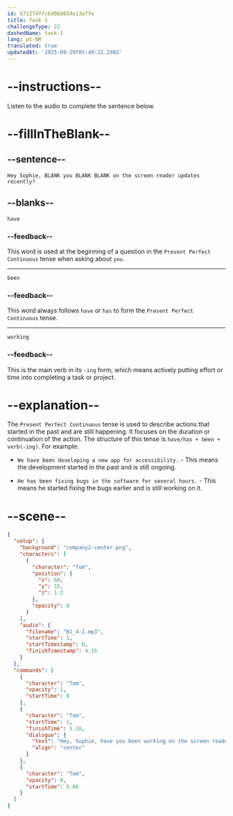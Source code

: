 ```yaml
---
id: 671274ffc6d0b8654e13affe
title: Task 1
challengeType: 22
dashedName: task-1
lang: pt-BR
translated: true
updatedAt: '2025-09-29T05:49:22.298Z'
---
```


<!-- (Audio) Tom: Hey Sophie, have you been working on the screen reader updates recently? -->

# --instructions--

Listen to the audio to complete the sentence below.

# --fillInTheBlank--

## --sentence--

`Hey Sophie, BLANK you BLANK BLANK on the screen reader updates recently?`

## --blanks--

`have`

### --feedback--

This word is used at the beginning of a question in the `Present Perfect Continuous` tense when asking about `you`.

---

`been`

### --feedback--

This word always follows `have` or `has` to form the `Present Perfect Continuous` tense.

---

`working`

### --feedback--

This is the main verb in its `-ing` form, which means actively putting effort or time into completing a task or project.

# --explanation--

The `Present Perfect Continuous` tense is used to describe actions that started in the past and are still happening. It focuses on the duration or continuation of the action. The structure of this tense is `have/has + been + verb(-ing)`. For example:

- `We have been developing a new app for accessibility.` - This means the development started in the past and is still ongoing.

- `He has been fixing bugs in the software for several hours.` - This means he started fixing the bugs earlier and is still working on it.

# --scene--

```json
{
  "setup": {
    "background": "company2-center.png",
    "characters": [
      {
        "character": "Tom",
        "position": {
          "x": 50,
          "y": 15,
          "z": 1.2
        },
        "opacity": 0
      }
    ],
    "audio": {
      "filename": "B1_4-1.mp3",
      "startTime": 1,
      "startTimestamp": 0,
      "finishTimestamp": 4.16
    }
  },
  "commands": [
    {
      "character": "Tom",
      "opacity": 1,
      "startTime": 0
    },
    {
      "character": "Tom",
      "startTime": 1,
      "finishTime": 5.16,
      "dialogue": {
        "text": "Hey, Sophie, have you been working on the screen reader updates recently?",
        "align": "center"
      }
    },
    {
      "character": "Tom",
      "opacity": 0,
      "startTime": 5.66
    }
  ]
}
```
